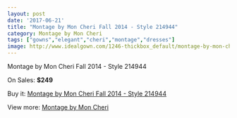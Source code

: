 ```yaml
---
layout: post
date: '2017-06-21'
title: "Montage by Mon Cheri Fall 2014 - Style 214944"
category: Montage by Mon Cheri
tags: ["gowns","elegant","cheri","montage","dresses"]
image: http://www.idealgown.com/1246-thickbox_default/montage-by-mon-cheri-fall-2014-style-214944.jpg
---
```

Montage by Mon Cheri Fall 2014 - Style 214944

On Sales: **$249**
<a href="https://www.idealgown.com/en/montage-by-mon-cheri/578-montage-by-mon-cheri-fall-2014-style-214944.html"><amp-img layout="responsive" width="600" height="600" src="//www.idealgown.com/1246-thickbox_default/montage-by-mon-cheri-fall-2014-style-214944.jpg" alt="Montage by Mon Cheri Fall 2014 - Style 214944 0" /></a>
<a href="https://www.idealgown.com/en/montage-by-mon-cheri/578-montage-by-mon-cheri-fall-2014-style-214944.html"><amp-img layout="responsive" width="600" height="600" src="//www.idealgown.com/1248-thickbox_default/montage-by-mon-cheri-fall-2014-style-214944.jpg" alt="Montage by Mon Cheri Fall 2014 - Style 214944 1" /></a>
<a href="https://www.idealgown.com/en/montage-by-mon-cheri/578-montage-by-mon-cheri-fall-2014-style-214944.html"><amp-img layout="responsive" width="600" height="600" src="//www.idealgown.com/1247-thickbox_default/montage-by-mon-cheri-fall-2014-style-214944.jpg" alt="Montage by Mon Cheri Fall 2014 - Style 214944 2" /></a>

Buy it: [Montage by Mon Cheri Fall 2014 - Style 214944](https://www.idealgown.com/en/montage-by-mon-cheri/578-montage-by-mon-cheri-fall-2014-style-214944.html "Montage by Mon Cheri Fall 2014 - Style 214944")

View more: [Montage by Mon Cheri](https://www.idealgown.com/en/9-montage-by-mon-cheri "Montage by Mon Cheri")